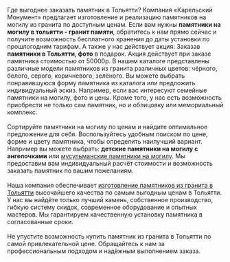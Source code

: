 <p>Где выгоднее заказать памятник в Тольятти? Компания «Карельский Монумент» предлагает изготовление и реализацию памятников на могилу из гранита по доступным ценам. Если вам нужны <strong>памятники на могилу в тольятти - гранит памяти</strong>, обратитесь к нам прямо сейчас и получите возможность бесплатного хранения до даты установки по прошлогодним тарифам. А также у нас действует акция: Заказав <strong>памятники в Тольятти, фото</strong> в подарок. Акция действует при заказе памятника стоимостью от 50000р. В нашем каталоге представлены различные модели памятников из гранита различных цветов: чёрного, белого, серого, коричневого, зелёного. Вы можете выбрать понравившуюся форму памятника из каталога или предложить индивидуальный эскиз. Например, если вас интересуют семейные памятники на могилу, фото и цены. Кроме того, у нас есть возможность приобрести не только сам памятник, но и облицовку или мемориальный комплекс.<br><br>Сортируйте памятники на могилу по ценам и найдите оптимальное предложение для себя. Воспользуйтесь удобным поиском по цене, форме и цвету памятника, чтобы определить наилучший вариант. Например вы можете выбрать: <strong>детские памятники на могилу с ангелочками</strong> или <a href="https://karelmonument63.ru/product/pamyatniki-iz-granita/musulmanskie/">мусульманские памятники на могилу</a>. Мы предоставим вам индивидуальный расчёт стоимости и возможность заказать памятник по вашим пожеланиям.<br><br>Наша компания обеспечивает <a href="https://yandex.ru/profile/189599001214">изготовление памятников из гранита в Тольятти</a> высочайшего качества по самым выгодным ценам в Тольятти. У нас вы найдёте только лучший камень, собственное производство, гибкую систему скидок, современное оборудование и опытных мастеров. Мы гарантируем качественную установку памятника в согласованные сроки.<br><br>Не упустите возможность купить памятник из гранита в Тольятти по самой привлекательной цене. Обращайтесь к нам за профессиональным подходом и надёжным выполнением заказа.</p>
